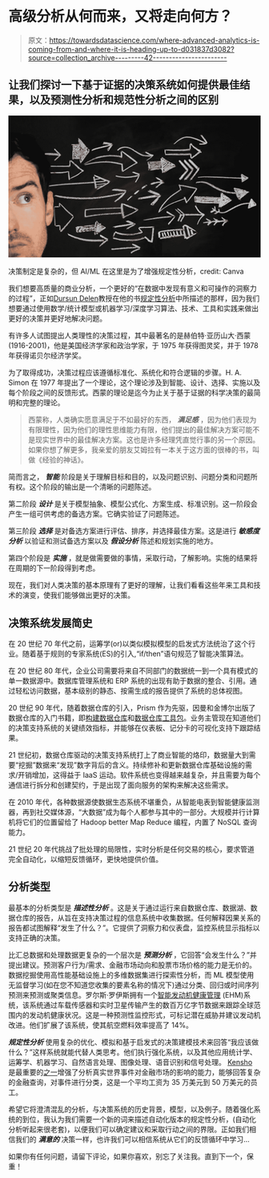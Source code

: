 # 高级分析从何而来，又将走向何方？

> 原文：<https://towardsdatascience.com/where-advanced-analytics-is-coming-from-and-where-it-is-heading-up-to-d031837d3082?source=collection_archive---------42----------------------->

## 让我们探讨一下基于证据的决策系统如何提供最佳结果，以及预测性分析和规范性分析之间的区别

![](img/3337c90aecb740b1b1dede8eeb6abf7a.png)

决策制定是复杂的，但 AI/ML 在这里是为了增强规定性分析，credit: Canva

我们想要高质量的商业分析，一个更好的“在数据中发现有意义和可操作的洞察力的过程”，正如[Dursun Delen](https://www.linkedin.com/in/ACoAAAYB7LwBF7kLPYd-m8EG-zhbZaTU-ZieUL8?lipi=urn%3Ali%3Apage%3Ad_flagship3_feed%3BFJxmIdN0QK286tE51atcxQ%3D%3D)教授在他的书[规定性分析](https://www.amazon.com/gp/product/B07ZDGT7YF)中所描述的那样，因为我们想要通过使用数学/统计模型或机器学习/深度学习算法、技术、工具和实践来做出更好的决策并更好地解决问题。

有许多人试图提出人类理性的决策过程，其中最著名的是赫伯特·亚历山大·西蒙(1916-2001)，他是美国经济学家和政治学家，于 1975 年获得图灵奖，并于 1978 年获得诺贝尔经济学奖。

为了取得成功，决策过程应该遵循标准化、系统化和符合逻辑的步骤。H. A. Simon 在 1977 年提出了一个理论，这个理论涉及到智能、设计、选择、实施以及每个阶段之间的反馈形式。西蒙的理论是迄今为止关于基于证据的科学决策的最简明和完整的理论。

> 西蒙称，人类确实愿意满足于不如最好的东西， ***满足感*** ，因为他们表现为有限理性，因为他们的理性思维能力有限，他们提出的最佳解决方案可能不是现实世界中的最佳解决方案。这也是许多经理凭直觉行事的另一个原因。如果你想了解更多，我亲爱的朋友艾姆拉有一本关于这方面的很棒的书，叫做《经验的神话》。

简而言之， ***智能*** 阶段是关于理解目标和目的，以及问题识别、问题分类和问题所有权。这个阶段的输出是一个清晰的问题陈述。

第二阶段 ***设计*** 是关于模型抽象、模型公式化、方案生成、标准识别。这一阶段会产生一组可供考虑的备选方案。它确实验证了问题陈述。

第三阶段 ***选择*** 是对备选方案进行评估、排序，并选择最佳方案。这是进行 ***敏感度分析*** 以验证和测试备选方案以及 ***假设分析*** 陈述和规划实施的地方。

第四个阶段是 ***实施*** ，就是做需要做的事情，采取行动，了解影响。实施的结果将在周期的下一阶段得到考虑。

现在，我们对人类决策的基本原理有了更好的理解，让我们看看这些年来工具和技术的演变，使我们能够做出更好的决策。

## 决策系统发展简史

在 20 世纪 70 年代之前，运筹学(or)以类似模拟模型的启发式方法统治了这个行业。随着基于规则的专家系统(ES)的引入,“if/then”语句规范了智能决策算法。

在 20 世纪 80 年代，企业公司需要将来自不同部门的数据统一到一个具有模式的单一数据源中。数据库管理系统和 ERP 系统的出现有助于数据的整合、引用。通过轻松访问数据，基本级别的静态、按需生成的报告提供了系统的总体视图。

20 世纪 90 年代，随着数据仓库的引入，Prism 作为先驱，因曼和金博尔出版了数据仓库的入门书籍，即[构建数据仓库](http://www.amazon.com/Building-Data-Warehouse-W-Inmon/dp/0764599445/)和[数据仓库工具包](http://www.amazon.com/The-Data-Warehouse-Toolkit-Dimensional/dp/0471200247)。业务主管现在知道他们的决策支持系统的关键绩效指标，并能够在仪表板、记分卡的可视化支持下跟踪结果。

21 世纪初，数据仓库驱动的决策支持系统打上了商业智能的烙印，数据量大到需要“挖掘”数据来“发现”数字背后的含义。持续修补和更新数据仓库基础设施的需求/开销增加，这得益于 IaaS 运动。软件系统也变得越来越复杂，并且需要为每个通信进行拆分和创建契约，于是出现了面向服务的架构来解决这些需求。

在 2010 年代，各种数据源使数据生态系统不堪重负，从智能电表到智能健康监测器，再到社交媒体源，“大数据”成为每个人都参与其中的一部分。大规模并行计算机将它们的位置留给了 Hadoop better Map Reduce 编程，内置了 NoSQL 查询能力。

21 世纪 20 年代挑战了批处理的局限性，实时分析是任何交易的核心，要求管道完全自动化，以缩短反馈循环，更快地提供价值。

## 分析类型

最基本的分析类型是 ***描述性分析*** 。这是关于通过运行来自数据仓库、数据湖、数据仓库的报告，从旨在支持决策过程的信息系统中收集数据。任何解释因果关系的报告都试图解释“发生了什么？”。它提供了洞察力和仪表盘，监控系统显示指标以支持正确的决策。

比汇总数据和处理数据更复杂的一个层次是 ***预测分析*** ，它回答“会发生什么？”并提出建议。预测客户行为/需求、金融市场动向和股票市场价格的能力是无价的。数据挖掘使用高性能基础设施上的多维数据集进行探索性分析，而 ML 模型使用无监督学习(如在您不知道您收集的要素名称的情况下)通过分类、回归或时间序列预测来预测或聚类信息。罗尔斯·罗伊斯拥有一个[智能发动机健康管理](https://www.rolls-royce.com/media/our-stories/discover/2019/intelligent-engine-health-monitoring.aspx) (EHM)系统，该系统通过车载传感器和实时卫星传输产生的数百万亿字节数据来跟踪全球范围内的发动机健康状况。这是一种预测性监控形式，可标记潜在威胁并建议发动机改进。他们扩展了该系统，使其航空燃料效率提高了 14%。

***规定性分析*** 使用复杂的优化、模拟和基于启发式的决策建模技术来回答“我应该做什么？”这样系统就能代替人类思考。他们执行强化系统，以及其他应用统计学、运筹学、机器学习、自然语言处理、图像处理、语音识别和信号处理。 [Kensho](https://www.kensho.com/) 是最重要的[之一](https://www.nytimes.com/2016/02/28/magazine/the-robots-are-coming-for-wall-street.html?_r=0)增强了分析真实世界事件对金融市场的影响的能力，能够回答复杂的金融查询，对事件进行分类，这是一个平均工资为 35 万美元到 50 万美元的员工。

希望它将澄清混乱的分析，与决策系统的历史背景，模型，以及例子。随着强化系统的到位，我认为我们需要一个新的词来描述自动化版本的规定性分析，(自动化分析听起来很老套)，以便我们可以确定建议和采取行动之间的界限。正如我们相信我们的 ***满意的*** 决策一样，也许我们可以相信系统从它们的反馈循环中学习…

如果你有任何问题，请留下评论，如果你喜欢，别忘了关注我。直到下一个，保重！